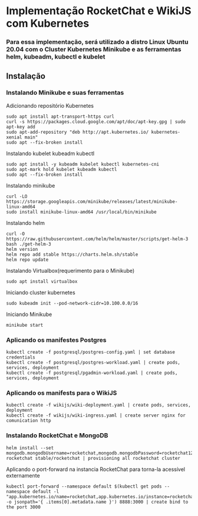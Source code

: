 # Implementação RocketChat e WikiJS com Kubernetes
### Para essa implementação, será utilizado a distro Linux Ubuntu 20.04 com o Cluster Kubernetes Minikube e as ferramentas helm, kubeadm, kubectl e kubelet

## Instalação 

### Instalando Minikube e suas ferramentas

Adicionando repositório Kubernetes
```shell
sudo apt install apt-transport-https curl
curl -s https://packages.cloud.google.com/apt/doc/apt-key.gpg | sudo apt-key add
sudo apt-add-repository "deb http://apt.kubernetes.io/ kubernetes-xenial main"
sudo apt --fix-broken install
```

Instalando kubelet kubeadm kubectl
```shell
sudo apt install -y kubeadm kubelet kubectl kubernetes-cni
sudo apt-mark hold kubelet kubeadm kubectl
sudo apt --fix-broken install
```
Instalando minikube
```shell
curl -LO https://storage.googleapis.com/minikube/releases/latest/minikube-linux-amd64
sudo install minikube-linux-amd64 /usr/local/bin/minikube
```

Instalando helm
```shell
curl -O https://raw.githubusercontent.com/helm/helm/master/scripts/get-helm-3
bash ./get-helm-3
helm version
helm repo add stable https://charts.helm.sh/stable
helm repo update
```

Instalando Virtualbox(requerimento para o Minikube)
```shell
sudo apt install virtualbox
```

Iniciando cluster kubernetes
```shell
sudo kubeadm init --pod-network-cidr=10.100.0.0/16
```

Iniciando Minikube
```shell
minikube start
```

### Aplicando os manifestes Postgres
```shell
kubectl create -f postgresql/postgres-config.yaml | set database credentials
kubectl create -f postgresql/postgres-workload.yaml | create pods, services, deployment
kubectl create -f postgresql/pgadmin-workload.yaml | create pods, services, deployment
```

### Aplicando os manifests para o WikiJS
```shell
kubectl create -f wikijs/wiki-deployment.yaml | create pods, services, deployment
kubectl create -f wikijs/wiki-ingress.yaml | create server nginx for comunication http
```

### Instalando RocketChat e MongoDB
```shell
helm install --set mongodb.mongodbUsername=rocketchat,mongodb.mongodbPassword=rocketchat123,mongodb.mongodbDatabase=rocketchat,mongodb.mongodbRootPassword=root rocketchat stable/rocketchat | provisioning all rocketchat cluster
```

Aplicando o port-forward na instancia RocketChat para torna-la acessível externamente
```shell
kubectl port-forward --namespace default $(kubectl get pods --namespace default -l "app.kubernetes.io/name=rocketchat,app.kubernetes.io/instance=rocketchat" -o jsonpath='{ .items[0].metadata.name }') 8888:3000 | create bind to the port 3000
```

